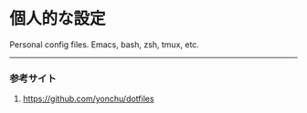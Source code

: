 個人的な設定
========

Personal config files.
Emacs, bash, zsh, tmux, etc.

-----

### 参考サイト

1. https://github.com/yonchu/dotfiles